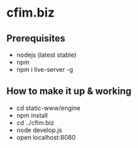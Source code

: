 # cfim.biz

## Prerequisites
- nodejs (latest stable)
- npm
- npm i live-server -g

## How to make it up & working
- cd static-www/engine
- npm install
- cd ../cfim.biz
- node develop.js
- open localhost:8080

